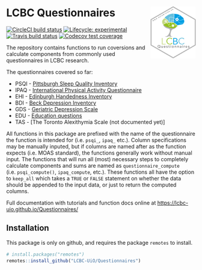 
<!-- README.md is generated from README.Rmd. Please edit that file -->

# LCBC Questionnaires <img src="man/figures/hex.png" align="right" alt="" width="120" />

<!-- badges: start -->

[![CircleCI build
status](https://circleci.com/gh/LCBC-UiO/Questionnaires.svg?style=svg&circle-token=8de4dd4d0d428ed1382feef5513cfa15aac3703e)](https://circleci.com/gh/LCBC-UiO/Questionnaires)
[![Lifecycle:
experimental](https://img.shields.io/badge/lifecycle-experimental-orange.svg)](https://www.tidyverse.org/lifecycle/#experimental)
[![Travis build
status](https://travis-ci.org/LCBC-UiO/Questionnaires.svg?branch=master)](https://travis-ci.org/LCBC-UiO/Questionnaires)
[![Codecov test
coverage](https://codecov.io/gh/LCBC-UiO/Questionnaires/branch/master/graph/badge.svg)](https://codecov.io/gh/LCBC-UiO/Questionnaires?branch=master)
<!-- badges: end -->

The repository contains functions to run coversions and calculate
components from commonly used questionnaires in LCBC research.

The questionnaires covered so far:

  - PSQI - [Pittsburgh Sleep Quality
    Inventory](https://lcbc-uio.github.io/Questionnaires/articles/psqi.html)
  - IPAQ - [International Physical Activity
    Questionnaire](https://lcbc-uio.github.io/Questionnaires/articles/ipaq.html)
  - EHI - [Edinburgh Handedness
    Inventory](https://lcbc-uio.github.io/Questionnaires/articles/ehi.html)
  - BDI - [Beck Depression
    Inventory](https://lcbc-uio.github.io/Questionnaires/articles/bdi.html)
  - GDS - [Geriatric Depression
    Scale](https://lcbc-uio.github.io/Questionnaires/articles/gds.html)
  - EDU - [Education
    questions](https://lcbc-uio.github.io/Questionnaires/articles/edu.html)
  - TAS - \[The Toronto Alexithymia Scale (not documented yet)\]

All functions in this package are prefixed with the name of the
questionnaire the function is intended for (i.e. `psqi_`, `ipaq_` etc.).
Column specifications may be manually inputed, but if columns are named
after as the function expects (i.e. MOAS standard), the functions
generally work without manual input. The functions that will run all
(most) necessary steps to completely calculate components and sums are
named as `questionnaire_compute` (i.e. `psqi_compute()`, `ipaq_compute`,
etc.). These functions all have the option to `keep_all` which takes a
`TRUE` or `FALSE` statement on whether the data should be appended to
the input data, or just to return the computed columns.

Full documentation with tutorials and function docs online at
<https://lcbc-uio.github.io/Questionnaires/>

## Installation

This package is only on github, and requires the package `remotes` to
install.

``` r
# install.packages("remotes")
remotes::install_github("LCBC-UiO/Questionnaires")
```
